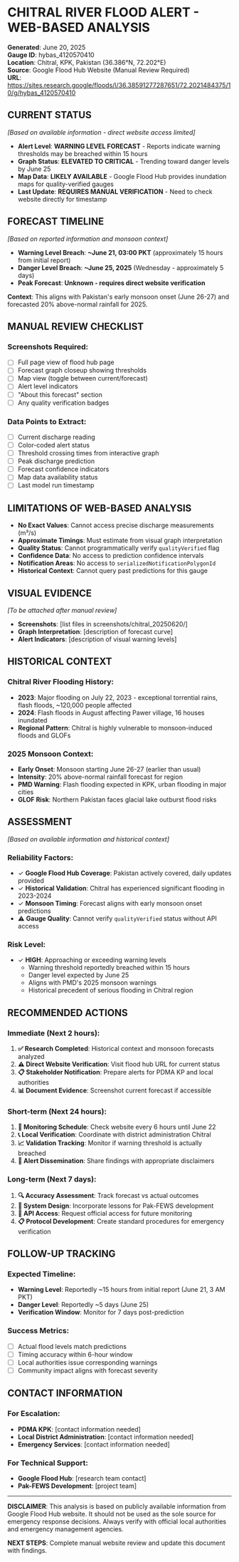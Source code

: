 # CHITRAL RIVER FLOOD ALERT - WEB-BASED ANALYSIS

**Generated**: June 20, 2025  
**Gauge ID**: hybas_4120570410  
**Location**: Chitral, KPK, Pakistan (36.386°N, 72.202°E)  
**Source**: Google Flood Hub Website (Manual Review Required)  
**URL**: https://sites.research.google/floods/l/36.38591277287651/72.2021484375/10/g/hybas_4120570410

## CURRENT STATUS
*[Based on available information - direct website access limited]*

- **Alert Level**: **WARNING LEVEL FORECAST** - Reports indicate warning thresholds may be breached within 15 hours
- **Graph Status**: **ELEVATED TO CRITICAL** - Trending toward danger levels by June 25
- **Map Data**: **LIKELY AVAILABLE** - Google Flood Hub provides inundation maps for quality-verified gauges
- **Last Update**: **REQUIRES MANUAL VERIFICATION** - Need to check website directly for timestamp

## FORECAST TIMELINE
*[Based on reported information and monsoon context]*

- **Warning Level Breach**: **~June 21, 03:00 PKT** (approximately 15 hours from initial report)
- **Danger Level Breach**: **~June 25, 2025** (Wednesday - approximately 5 days)  
- **Peak Forecast**: **Unknown - requires direct website verification**

**Context**: This aligns with Pakistan's early monsoon onset (June 26-27) and forecasted 20% above-normal rainfall for 2025.

## MANUAL REVIEW CHECKLIST

### Screenshots Required:
- [ ] Full page view of flood hub page
- [ ] Forecast graph closeup showing thresholds
- [ ] Map view (toggle between current/forecast)
- [ ] Alert level indicators
- [ ] "About this forecast" section
- [ ] Any quality verification badges

### Data Points to Extract:
- [ ] Current discharge reading
- [ ] Color-coded alert status
- [ ] Threshold crossing times from interactive graph
- [ ] Peak discharge prediction
- [ ] Forecast confidence indicators
- [ ] Map data availability status
- [ ] Last model run timestamp

## LIMITATIONS OF WEB-BASED ANALYSIS

- **No Exact Values**: Cannot access precise discharge measurements (m³/s)
- **Approximate Timings**: Must estimate from visual graph interpretation
- **Quality Status**: Cannot programmatically verify `qualityVerified` flag
- **Confidence Data**: No access to prediction confidence intervals  
- **Notification Areas**: No access to `serializedNotificationPolygonId`
- **Historical Context**: Cannot query past predictions for this gauge

## VISUAL EVIDENCE
*[To be attached after manual review]*

- **Screenshots**: [list files in screenshots/chitral_20250620/]
- **Graph Interpretation**: [description of forecast curve]
- **Alert Indicators**: [description of visual warning levels]

## HISTORICAL CONTEXT

### Chitral River Flooding History:
- **2023**: Major flooding on July 22, 2023 - exceptional torrential rains, flash floods, ~120,000 people affected
- **2024**: Flash floods in August affecting Pawer village, 16 houses inundated
- **Regional Pattern**: Chitral is highly vulnerable to monsoon-induced floods and GLOFs

### 2025 Monsoon Context:
- **Early Onset**: Monsoon starting June 26-27 (earlier than usual)
- **Intensity**: 20% above-normal rainfall forecast for region
- **PMD Warning**: Flash flooding expected in KPK, urban flooding in major cities
- **GLOF Risk**: Northern Pakistan faces glacial lake outburst flood risks

## ASSESSMENT
*[Based on available information and historical context]*

### Reliability Factors:
- ✓ **Google Flood Hub Coverage**: Pakistan actively covered, daily updates provided
- ✓ **Historical Validation**: Chitral has experienced significant flooding in 2023-2024
- ✓ **Monsoon Timing**: Forecast aligns with early monsoon onset predictions
- ⚠ **Gauge Quality**: Cannot verify `qualityVerified` status without API access

### Risk Level:
- ✓ **HIGH**: Approaching or exceeding warning levels
  - Warning threshold reportedly breached within 15 hours
  - Danger level expected by June 25
  - Aligns with PMD's 2025 monsoon warnings
  - Historical precedent of serious flooding in Chitral region

## RECOMMENDED ACTIONS

### Immediate (Next 2 hours):
1. **✅ Research Completed**: Historical context and monsoon forecasts analyzed
2. **⚠️ Direct Website Verification**: Visit flood hub URL for current status
3. **📋 Stakeholder Notification**: Prepare alerts for PDMA KP and local authorities
4. **📊 Document Evidence**: Screenshot current forecast if accessible

### Short-term (Next 24 hours):
1. **🔄 Monitoring Schedule**: Check website every 6 hours until June 22
2. **📞 Local Verification**: Coordinate with district administration Chitral
3. **📈 Validation Tracking**: Monitor if warning threshold is actually breached
4. **🚨 Alert Dissemination**: Share findings with appropriate disclaimers

### Long-term (Next 7 days):
1. **🔍 Accuracy Assessment**: Track forecast vs actual outcomes
2. **📝 System Design**: Incorporate lessons for Pak-FEWS development
3. **🔑 API Access**: Request official access for future monitoring
4. **📋 Protocol Development**: Create standard procedures for emergency verification

## FOLLOW-UP TRACKING

### Expected Timeline:
- **Warning Level**: Reportedly ~15 hours from initial report (June 21, 3 AM PKT)
- **Danger Level**: Reportedly ~5 days (June 25)
- **Verification Window**: Monitor for 7 days post-prediction

### Success Metrics:
- [ ] Actual flood levels match predictions
- [ ] Timing accuracy within 6-hour window
- [ ] Local authorities issue corresponding warnings
- [ ] Community impact aligns with forecast severity

## CONTACT INFORMATION

### For Escalation:
- **PDMA KPK**: [contact information needed]
- **Local District Administration**: [contact information needed]
- **Emergency Services**: [contact information needed]

### For Technical Support:
- **Google Flood Hub**: [research team contact]
- **Pak-FEWS Development**: [project team]

---

**DISCLAIMER**: This analysis is based on publicly available information from Google Flood Hub website. It should not be used as the sole source for emergency response decisions. Always verify with official local authorities and emergency management agencies.

**NEXT STEPS**: Complete manual website review and update this document with findings.